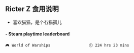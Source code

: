 ## Ricter Z 食用说明
- 喜欢猫猫，是个冇猫孤儿

<!-- steam-box start -->
#### - Steam playtime leaderboard
```text
🎮 World of Warships                 🕘 224 hrs 23 mins
```
<!-- Powered by https://github.com/YouEclipse/steam-box . -->
<!-- steam-box end -->
